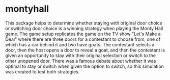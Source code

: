 # montyhall
This package helps to determine whether staying with original door choice or switching door choice is a winning strategy when playing the Monty Hall game.
The game setup replicates the game on the TV show "Let's Make a Deal" where there are three doors for a contestant to choose from, one of which has a car behind it and two 
have goats. The contestant selects a door, then the host opens a door to reveal a goat, and then the contestant is given an opportunity to stay with their original selection
or switch to the other unopened door. There was a famous debate about whether it was optimal to stay or switch when given the option to switch, so this simulation was created
to test both strategies.
